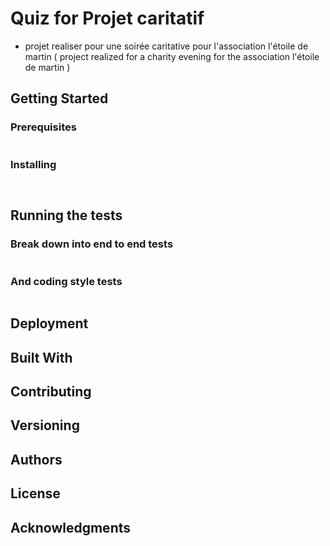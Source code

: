 # Quiz for Projet caritatif


* projet realiser pour une soirée caritative pour l'association l'étoile de martin
( project realized for a charity evening for the association l'étoile de martin )
## Getting Started


### Prerequisites


```
```

### Installing



```
```


```
```


## Running the tests


### Break down into end to end tests


```
```

### And coding style tests


```
```

## Deployment


## Built With


## Contributing


## Versioning


## Authors

## License

## Acknowledgments


